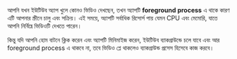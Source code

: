 আপনি যখন ইউটিউব অ্যাপ খুলে কোনও ভিডিও দেখছেন, তখন অ্যাপটি **foreground process** এ থাকে কারণ এটি আপনার স্ক্রীনে চালু এবং সক্রিয়। এই সময়ে, অ্যাপটি সর্বাধিক রিসোর্স পায় যেমন CPU এবং মেমোরি, যাতে আপনি নির্বিঘ্নে ভিডিওটি দেখতে পারেন। 

কিন্তু যদি আপনি হোম বাটনে ক্লিক করেন এবং অ্যাপটি মিনিমাইজ করেন, ইউটিউব ব্যাকগ্রাউন্ডে চলে যাবে এবং আর foreground process এ থাকবে না, তবে ভিডিও প্লে থাকলেও ব্যাকগ্রাউন্ড প্রসেস হিসেবে কাজ করবে।
